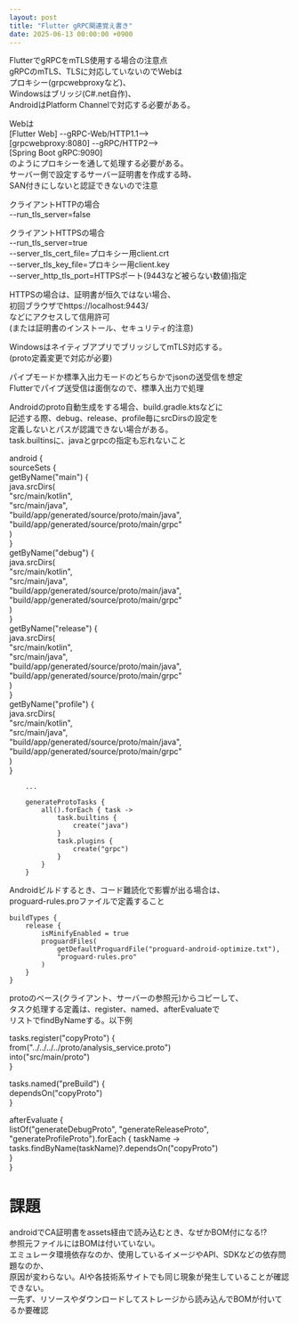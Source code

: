 ```yaml
---
layout: post
title: "Flutter gRPC関連覚え書き"
date: 2025-06-13 00:00:00 +0900
---
```


FlutterでgRPCをmTLS使用する場合の注意点  
gRPCのmTLS、TLSに対応していないのでWebは  
プロキシー(grpcwebproxyなど)、  
Windowsはブリッジ(C#.net自作)、  
AndroidはPlatform Channelで対応する必要がある。

Webは  
[Flutter Web] --gRPC-Web/HTTP1.1-->   
[grpcwebproxy:8080] --gRPC/HTTP2-->   
[Spring Boot gRPC:9090]  
のようにプロキシーを通して処理する必要がある。  
サーバー側で設定するサーバー証明書を作成する時、  
SAN付きにしないと認証できないので注意

クライアントHTTPの場合  
--run_tls_server=false

クライアントHTTPSの場合  
--run_tls_server=true  
--server_tls_cert_file=プロキシー用client.crt  
--server_tls_key_file=プロキシー用client.key  
--server_http_tls_port=HTTPSポート(9443など被らない数値)指定

HTTPSの場合は、証明書が恒久ではない場合、  
初回ブラウザでhttps://localhost:9443/  
などにアクセスして信用許可  
(または証明書のインストール、セキュリティ的注意)

WindowsはネイティブアプリでブリッジしてmTLS対応する。  
(proto定義変更で対応が必要)

パイプモードか標準入出力モードのどちらかでjsonの送受信を想定  
Flutterでパイプ送受信は面倒なので、標準入出力で処理


Androidのproto自動生成をする場合、build.gradle.ktsなどに  
記述する際、debug、release、profile毎にsrcDirsの設定を  
定義しないとパスが認識できない場合がある。  
task.builtinsに、javaとgrpcの指定も忘れないこと

android {  
	sourceSets {  
        getByName("main") {  
            java.srcDirs(  
                "src/main/kotlin",  
                "src/main/java",  
                "build/app/generated/source/proto/main/java",  
                "build/app/generated/source/proto/main/grpc"  
            )  
        }  
        getByName("debug") {  
            java.srcDirs(  
                "src/main/kotlin",  
                "src/main/java",  
                "build/app/generated/source/proto/main/java",  
                "build/app/generated/source/proto/main/grpc"  
            )  
        }  
        getByName("release") {  
            java.srcDirs(  
                "src/main/kotlin",  
                "src/main/java",  
                "build/app/generated/source/proto/main/java",  
                "build/app/generated/source/proto/main/grpc"  
            )  
        }  
        getByName("profile") {  
            java.srcDirs(  
                "src/main/kotlin",  
                "src/main/java",  
                "build/app/generated/source/proto/main/java",  
                "build/app/generated/source/proto/main/grpc"  
            )  
        }  

        ...

		generateProtoTasks {  
	        all().forEach { task ->  
	            task.builtins {  
	                create("java")  
	            }  
	            task.plugins {  
	                create("grpc")  
	            }  
	        }  
	    }  

Androidビルドするとき、コード難読化で影響が出る場合は、  
proguard-rules.proファイルで定義すること

	buildTypes {  
        release {  
			isMinifyEnabled = true  
            proguardFiles(  
                getDefaultProguardFile("proguard-android-optimize.txt"),  
                "proguard-rules.pro"  
            )  
        }  
    }

protoのベース(クライアント、サーバーの参照元)からコピーして、  
タスク処理する定義は、register、named、afterEvaluateで  
リストでfindByNameする。以下例

tasks.register<Copy>("copyProto") {  
    from("../../../../proto/analysis_service.proto")  
    into("src/main/proto")  
}

tasks.named("preBuild") {  
    dependsOn("copyProto")  
}

afterEvaluate {  
    listOf("generateDebugProto", "generateReleaseProto",   
           "generateProfileProto").forEach { taskName ->  
        tasks.findByName(taskName)?.dependsOn("copyProto")  
    }  
}

# 課題
androidでCA証明書をassets経由で読み込むとき、なぜかBOM付になる!?  
参照元ファイルにはBOMは付いていない。  
エミュレータ環境依存なのか、使用しているイメージやAPI、SDKなどの依存問題なのか、  
原因が変わらない。AIや各技術系サイトでも同じ現象が発生していることが確認できない。  
一先ず、リソースやダウンロードしてストレージから読み込んでBOMが付いてるか要確認

